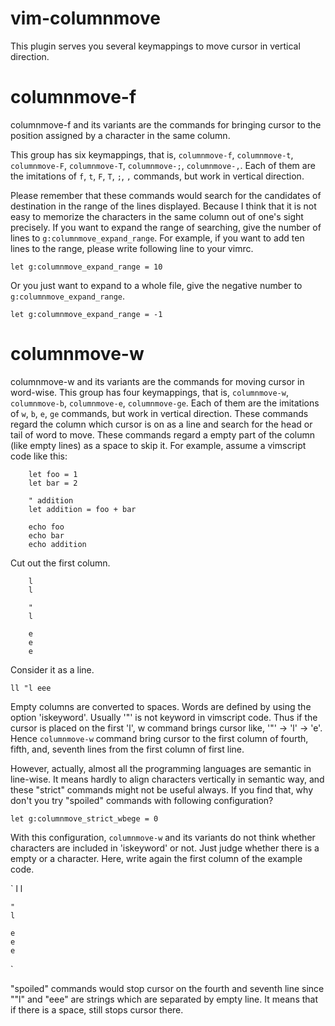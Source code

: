 vim-columnmove
================

This plugin serves you several keymappings to move cursor in vertical direction.

# columnmove-f
columnmove-f and its variants are the commands for bringing cursor to the position assigned by a character in the same column.

This group has six keymappings, that is, `columnmove-f`, `columnmove-t`, `columnmove-F`, `columnmove-T`, `columnmove-;`, `columnmove-,`.  Each of them are the imitations of `f`, `t`, `F`, `T`, `;`, `,` commands, but work in vertical direction.

Please remember that these commands would search for the candidates of destination in the range of the lines displayed. Because I think that it is not easy to memorize the characters in the same column out of one's sight precisely. If you want to expand the range of searching, give the number of lines to `g:columnmove_expand_range`. For example, if you want to add ten lines to the range, please write following line to your vimrc.

`
	let g:columnmove_expand_range = 10
`

Or you just want to expand to a whole file, give the negative number to `g:columnmove_expand_range`.

`
	let g:columnmove_expand_range = -1
`


# columnmove-w
columnmove-w and its variants are the commands for moving cursor in word-wise.  This group has four keymappings, that is, `columnmove-w`, `columnmove-b`, `columnmove-e`, `columnmove-ge`. Each of them are the imitations of `w`, `b`, `e`, `ge` commands, but work in vertical direction. These commands regard the column which cursor is on as a line and search for the head or tail of word to move.  These commands regard a empty part of the column (like empty lines) as a space to skip it. For example, assume a vimscript code like this:

```vim
	let foo = 1
	let bar = 2

	" addition
	let addition = foo + bar

	echo foo
	echo bar
	echo addition
```

Cut out the first column.

```
	l
	l

	"
	l

	e
	e
	e
```

Consider it as a line.

`
	ll "l eee
`

Empty columns are converted to spaces. Words are defined by using the option 'iskeyword'. Usually '"' is not keyword in vimscript code. Thus if the cursor is placed on the first 'l', w command brings cursor like, '"' -> 'l' -> 'e'.  Hence `columnmove-w` command bring cursor to the first column of fourth, fifth, and, seventh lines from the first column of first line.

However, actually, almost all the programming languages are semantic in line-wise. It means hardly to align characters vertically in semantic way, and these "strict" commands might not be useful always. If you find that, why don't you try "spoiled" commands with following configuration?

`
	let g:columnmove_strict_wbege = 0
`

With this configuration, `columnmove-w` and its variants do not think whether characters are included in 'iskeyword' or not. Just judge whether there is a empty or a character. Here, write again the first column of the example code.

`
	l
	l

	"
	l

	e
	e
	e
`

"spoiled" commands would stop cursor on the fourth and seventh line since ""l" and "eee" are strings which are separated by empty line. It means that if there is a space, still stops cursor there.
